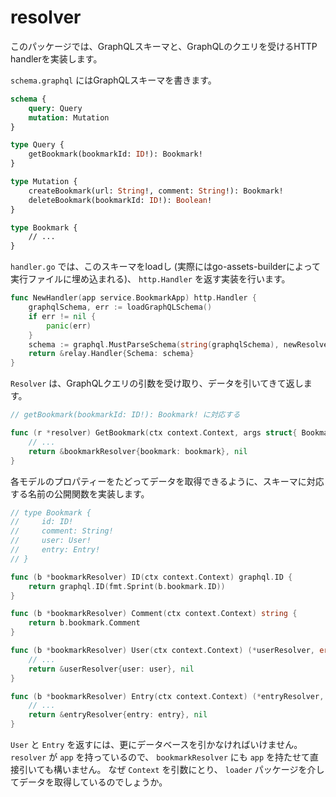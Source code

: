 # resolver
このパッケージでは、GraphQLスキーマと、GraphQLのクエリを受けるHTTP handlerを実装します。

`schema.graphql` にはGraphQLスキーマを書きます。
```graphql
schema {
    query: Query
    mutation: Mutation
}

type Query {
    getBookmark(bookmarkId: ID!): Bookmark!
}

type Mutation {
    createBookmark(url: String!, comment: String!): Bookmark!
    deleteBookmark(bookmarkId: ID!): Boolean!
}

type Bookmark {
    // ...
}
```

`handler.go` では、このスキーマをloadし (実際にはgo-assets-builderによって実行ファイルに埋め込まれる)、 `http.Handler` を返す実装を行います。
```go
func NewHandler(app service.BookmarkApp) http.Handler {
	graphqlSchema, err := loadGraphQLSchema()
	if err != nil {
		panic(err)
	}
	schema := graphql.MustParseSchema(string(graphqlSchema), newResolver(app))
	return &relay.Handler{Schema: schema}
}
```

`Resolver` は、GraphQLクエリの引数を受け取り、データを引いてきて返します。
```go
// getBookmark(bookmarkId: ID!): Bookmark! に対応する

func (r *resolver) GetBookmark(ctx context.Context, args struct{ BookmarkID string }) (*bookmarkResolver, error) {
	// ...
	return &bookmarkResolver{bookmark: bookmark}, nil
}
```

各モデルのプロパティーをたどってデータを取得できるように、スキーマに対応する名前の公開関数を実装します。
```go
// type Bookmark {
//     id: ID!
//     comment: String!
//     user: User!
//     entry: Entry!
// }

func (b *bookmarkResolver) ID(ctx context.Context) graphql.ID {
	return graphql.ID(fmt.Sprint(b.bookmark.ID))
}

func (b *bookmarkResolver) Comment(ctx context.Context) string {
	return b.bookmark.Comment
}

func (b *bookmarkResolver) User(ctx context.Context) (*userResolver, error) {
	// ...
	return &userResolver{user: user}, nil
}

func (b *bookmarkResolver) Entry(ctx context.Context) (*entryResolver, error) {
	// ...
	return &entryResolver{entry: entry}, nil
}
```

`User` と `Entry` を返すには、更にデータベースを引かなければいけません。
`resolver` が `app` を持っているので、 `bookmarkResolver` にも `app` を持たせて直接引いても構いません。
なぜ `Context` を引数にとり、 `loader` パッケージを介してデータを取得しているのでしょうか。
